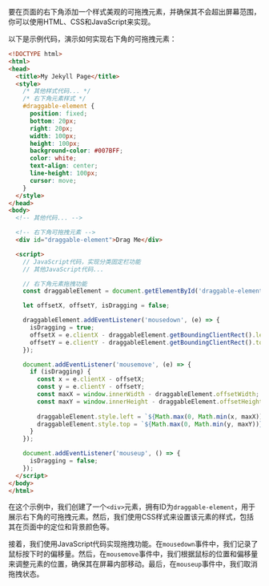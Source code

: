 要在页面的右下角添加一个样式美观的可拖拽元素，并确保其不会超出屏幕范围，你可以使用HTML、CSS和JavaScript来实现。

以下是示例代码，演示如何实现右下角的可拖拽元素：

```html
<!DOCTYPE html>
<html>
<head>
  <title>My Jekyll Page</title>
  <style>
    /* 其他样式代码... */
    /* 右下角元素样式 */
    #draggable-element {
      position: fixed;
      bottom: 20px;
      right: 20px;
      width: 100px;
      height: 100px;
      background-color: #007BFF;
      color: white;
      text-align: center;
      line-height: 100px;
      cursor: move;
    }
  </style>
</head>
<body>
  <!-- 其他代码... -->

  <!-- 右下角可拖拽元素 -->
  <div id="draggable-element">Drag Me</div>

  <script>
    // JavaScript代码，实现分类固定栏功能
    // 其他JavaScript代码...

    // 右下角元素拖拽功能
    const draggableElement = document.getElementById('draggable-element');

    let offsetX, offsetY, isDragging = false;

    draggableElement.addEventListener('mousedown', (e) => {
      isDragging = true;
      offsetX = e.clientX - draggableElement.getBoundingClientRect().left;
      offsetY = e.clientY - draggableElement.getBoundingClientRect().top;
    });

    document.addEventListener('mousemove', (e) => {
      if (isDragging) {
        const x = e.clientX - offsetX;
        const y = e.clientY - offsetY;
        const maxX = window.innerWidth - draggableElement.offsetWidth;
        const maxY = window.innerHeight - draggableElement.offsetHeight;
        
        draggableElement.style.left = `${Math.max(0, Math.min(x, maxX))}px`;
        draggableElement.style.top = `${Math.max(0, Math.min(y, maxY))}px`;
      }
    });

    document.addEventListener('mouseup', () => {
      isDragging = false;
    });
  </script>
</body>
</html>
```

在这个示例中，我们创建了一个`<div>`元素，拥有ID为`draggable-element`，用于展示右下角的可拖拽元素。然后，我们使用CSS样式来设置该元素的样式，包括其在页面中的定位和背景颜色等。

接着，我们使用JavaScript代码实现拖拽功能。在`mousedown`事件中，我们记录了鼠标按下时的偏移量。然后，在`mousemove`事件中，我们根据鼠标的位置和偏移量来调整元素的位置，确保其在屏幕内部移动。最后，在`mouseup`事件中，我们取消拖拽状态。


